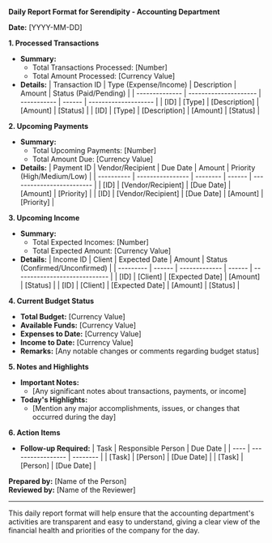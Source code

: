 **Daily Report Format for Serendipity - Accounting Department**

**Date:** [YYYY-MM-DD]

**1. Processed Transactions**
   - **Summary:**
     - Total Transactions Processed: [Number]
     - Total Amount Processed: [Currency Value]
   - **Details:**
     | Transaction ID | Type (Expense/Income) | Description | Amount | Status (Paid/Pending) |
     | -------------- | --------------------- | ----------- | ------ | -------------------- |
     | [ID]           | [Type]                | [Description] | [Amount] | [Status] |
     | [ID]           | [Type]                | [Description] | [Amount] | [Status] |

**2. Upcoming Payments**
   - **Summary:**
     - Total Upcoming Payments: [Number]
     - Total Amount Due: [Currency Value]
   - **Details:**
     | Payment ID | Vendor/Recipient | Due Date | Amount | Priority (High/Medium/Low) |
     | ---------- | ---------------- | -------- | ------ | ------------------------- |
     | [ID]       | [Vendor/Recipient] | [Due Date] | [Amount] | [Priority] |
     | [ID]       | [Vendor/Recipient] | [Due Date] | [Amount] | [Priority] |

**3. Upcoming Income**
   - **Summary:**
     - Total Expected Incomes: [Number]
     - Total Expected Amount: [Currency Value]
   - **Details:**
     | Income ID | Client | Expected Date | Amount | Status (Confirmed/Unconfirmed) |
     | --------- | ------ | ------------- | ------ | ----------------------------- |
     | [ID]      | [Client] | [Expected Date] | [Amount] | [Status] |
     | [ID]      | [Client] | [Expected Date] | [Amount] | [Status] |

**4. Current Budget Status**
   - **Total Budget:** [Currency Value]
   - **Available Funds:** [Currency Value]
   - **Expenses to Date:** [Currency Value]
   - **Income to Date:** [Currency Value]
   - **Remarks:** [Any notable changes or comments regarding budget status]

**5. Notes and Highlights**
   - **Important Notes:**
     - [Any significant notes about transactions, payments, or income]
   - **Today's Highlights:**
     - [Mention any major accomplishments, issues, or changes that occurred during the day]

**6. Action Items**
   - **Follow-up Required:**
     | Task | Responsible Person | Due Date |
     | ---- | ----------------- | -------- |
     | [Task] | [Person] | [Due Date] |
     | [Task] | [Person] | [Due Date] |

**Prepared by:** [Name of the Person]  
**Reviewed by:** [Name of the Reviewer]

---

This daily report format will help ensure that the accounting department's activities are transparent and easy to understand, giving a clear view of the financial health and priorities of the company for the day.

